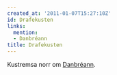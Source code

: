 ```yaml
---
created_at: '2011-01-07T15:27:10Z'
id: Drafekusten
links:
  mention:
  - Danbréann
title: Drafekusten
---
```


Kustremsa norr om [Danbréann].

  [Danbréann]: Danbréann
